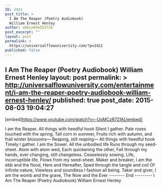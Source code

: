 ```yaml
---
ID: 2421
post_title: >
  I Am The Reaper (Poetry Audiobook)
  William Ernest Henley
author: abbie04m553726
post_excerpt: ""
layout: post
permalink: >
  https://universalflowuniversity.com/?p=2421
published: false
---
```

I Am The Reaper (Poetry Audiobook) William Ernest Henley
layout: post
permalink: >
  http://universalflowuniversity.com/entertainment/i-am-the-reaper-poetry-audiobook-william-ernest-henley/
published: true
post_date: 2015-08-03 19:04:27
---
[embed]https://www.youtube.com/watch?v=-UoMCzR7ZfA[/embed]<br>
<p>I am the Reaper. 
All things with heedful hook 
Silent I gather. 
Pale roses touched with the spring, 
Tall corn in summer, 
Fruits rich with autumn, and frail winter blossoms— 
Reaping, still reaping— 
All things with heedful hook 
Timely I gather. 
I am the Sower. 
All the unbodied life 
Runs through my seed-sheet. 
Atom with atom wed, 
Each quickening the other, 
Fall through my hands, ever changing, still changeless. 
Ceaselessly sowing, 
Life, incorruptible life, 
Flows from my seed-sheet. 
Maker and breaker, 
I am the ebb and the flood, 
Here and Hereafter, 
Sped through the tangle and coil 
Of infinite nature, 
Viewless and soundless I fashion all being. 
Taker and giver, 
I am the womb and the grave, 
The Now and the Ever
--------  End  ---------
I Am The Reaper (Poetry Audiobook) William Ernest Henley</p>